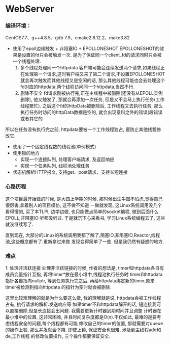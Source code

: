 # WebServer
### 编译环境：
CentOS7.7、g++4.8.5、gdb 7.9、cmake2.8.12.2、make3.82

* 使用了epoll边缘触发 + 非阻塞IO + EPOLLONESHOT
  EPOLLONESHOT的效果是设置的fd只会被触发一次. 是为了保证同一个client_fd的请求同时只会被一个线程处理.
  1. 多个线程处理同一个httpdata 
     客户端可能会连续发送两个请求,如果线程正在处理第一个请求,这时客户端又来了第二个请求,不设置EPOLLONESHOT就会再次触发而其他线程又是空闲的话, 
     那么其他线程可能也会去处理这个fd对应的httpdata,两个线程访问同一个httpdata,当然不行.
  2. 删除不安全
     fd请求刚被执行完,正在主线程中被删除(还没有从EPOLL实例删除), 他又触发了, 那就会再添加一次任务, 但是又不会马上执行任务(工作线程繁忙).
     之后这个fd的httpData被删除后, 工作线程又去执行任务, 那么执行任务时访问的httpData数据是空的, 就会出现意料之外的错误(段错误或者其它的
     
所以在任务没有执行完之前, httpdata要被一个工作线程独占, 要防止其他线程修改它.
     
* 使用了一个固定线程数的线程池(单例模式)
* 使用锁的地方
  * 实现一个连接队列, 处理客户端请求, 及返回响应 
  * 实现一个任务队列, 线程池处理任务
* 状态机解析HTTP报文, 支持get、post请求，支持长短连接

### 心路历程
这个项目最开始做的时候, 是大四上学期的时候, 那时候出生牛图不怕虎,觉得自己很厉害,拿着别人的项目模仿, 这不做不知道
一做就发现, 这Linux系统调用没几个看得懂的, 买了本TLPI, 边学边做, 也只能做点简单的socket编程, 做到后面什么EPOLL,非阻塞IO
听都没听过. 于是就沉下心来看书, 学习Linux系统编程去了, 这些就没继续写了. 

直到现在, 大部分的Linux的系统调用我都了解了,阻塞IO,非阻塞IO,Reactor,线程池,这些概念都有了.重新拿过来做
发现变得简单了一些. 但是我仍然有疑惑的地方.

### 难点
1: 处理非活跃连接
处理非活跃链接的时候, 作者的想法是, timer和httpdata各自有成员变量指针互指, 再将timer*放在最小堆中,线程池执行任务时
timer和httpdata指针各自指向nullptr, 等到任务执行完之后, 再给httpdata绑定新的timer,原来timer被检测到指向httpdata
的指针为空时就会被删除.

这里比较难理解的就是为什么要这么做, 我的理解就是说, httpdata会被工作线程占有, 执行请求的解析.发送响应等
如果timer不和httpdata解开的话, 短连接我可以直接删除,但是长连接会出问题. 我需要更新计时器到期时间并且调整
计时器在最小堆中的位置, 这非常困难, 并且时间复杂度都是O(n).不仅如此, 最难的是要考虑线程安全的问题,每个线程都有可能
修改自己的timer的位置, 那就需要对queue的操作上锁, 那么并发就会下降. 即使上锁, 保证安全也很难, 涉及到主线程add和de,工作线程
的修改位置操作, 三个操作都要保证安全.